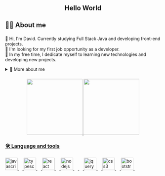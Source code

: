<!--title-->

<h2 align="center">Hello World</h2>


###

<h2 align="left">👨‍💻 About me</h2>

###

<p align="left">👋 Hi, I'm David. Currently studying Full Stack Java and developing front-end projects.<br>🔭 I'm looking for my first job opportunity as a developer.<br>🌱 In my free time, I dedicate myself to learning new technologies and developing new projects.<br></p>

<!-- Dropdown -->
<details>
  <br>
  <summary>💾 More about me</summary>
💬 At 32 years old, currently residing in Curitiba, Paraná, Brazil, I stand out for my passion for solving challenges through innovative technologies. I am immersed in the Full Stack Java course at EBAC School, where each day I absorb new knowledge and achieve success by applying it to projects in constant evolution. My journey reflects a commitment to staying updated and striving for excellence in the field of development.

⚡ In my free time, I dedicate myself to reading documentation to stay constantly updated. Additionally, I value moments spent with my family. I am also a enthusiast of video games, which I appreciate solely as a form of entertainment.
</details>

###

<div align="center">
  <a href="https://github.com/DavidLopesTeixeira">
  <img height="180em" src="https://github-readme-stats.vercel.app/api?username=DavidLopesTeixeira&show_icons=true&theme=dracula&include_all_commits=true&count_private=true"/>
  <img height="180em" src="https://github-readme-stats.vercel.app/api/top-langs/?username=DavidLopesTeixeira&layout=compact&langs_count=7&theme=dracula"/>
</div>

<h3 align="left">🛠 Language and tools</h3>

###

<div align="left">
  <img src="https://cdn.jsdelivr.net/gh/devicons/devicon/icons/javascript/javascript-original.svg" height="40" alt="javascript logo"  />
  <img width="12" />
  <img src="https://cdn.jsdelivr.net/gh/devicons/devicon/icons/typescript/typescript-original.svg" height="40" alt="typescript logo"  />
  <img width="12" />
  <img src="https://cdn.jsdelivr.net/gh/devicons/devicon/icons/react/react-original.svg" height="40" alt="react logo"  />
  <img width="12" />
  <img src="https://cdn.jsdelivr.net/gh/devicons/devicon/icons/nodejs/nodejs-original.svg" height="40" alt="nodejs logo"  />
  <img width="12" />
  <img width="12" />
  <img src="https://cdn.jsdelivr.net/gh/devicons/devicon/icons/jquery/jquery-original.svg" height="40" alt="jquery logo"  />
  <img width="12" />
  <img src="https://cdn.jsdelivr.net/gh/devicons/devicon/icons/css3/css3-original.svg" height="40" alt="css3 logo"  />
  <img width="12" />
  <img src="https://cdn.jsdelivr.net/gh/devicons/devicon/icons/bootstrap/bootstrap-original.svg" height="40" alt="bootstrap logo"  />
  <img width="12" />
</div>

###

